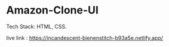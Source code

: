 # Amazon-Clone-UI




Tech Stack: HTML, CSS.

live link : https://incandescent-bienenstitch-b93a5e.netlify.app/
